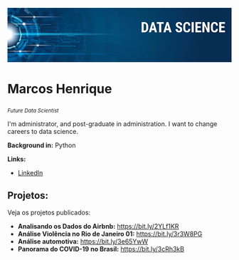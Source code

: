 

<p align="center">
  <img src="banner.png" >
</p>

# Marcos Henrique
<sub>*Future Data Scientist*</sub>

I'm administrator, and post-graduate in administration. I want to change careers to data science. 

**Background in:** Python

**Links:**

* [LinkedIn](https://www.linkedin.com/in/marcoshenriquec/)



## Projetos:
Veja os projetos publicados:

* **Analisando os Dados do Airbnb:** https://bit.ly/2YLf1KR
* **Análise Violência no Rio de Janeiro 01:** https://bit.ly/3r3W8PG
* **Análise automotiva:** https://bit.ly/3e65YwW
* **Panorama do COVID-19 no Brasil:** https://bit.ly/3cRh3kB

 

